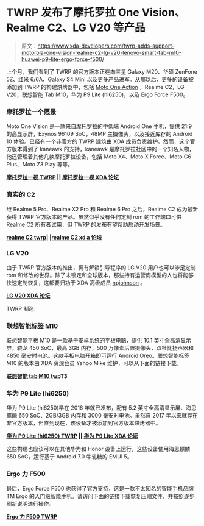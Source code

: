 # TWRP 发布了摩托罗拉 One Vision、Realme C2、LG V20 等产品

> 原文：<https://www.xda-developers.com/twrp-adds-support-motorola-one-vision-realme-c2-lg-v20-lenovo-smart-tab-m10-huawei-p9-lite-ergo-force-f500/>

上个月，我们看到了 TWRP 的官方版本正在向三星 Galaxy M20、华硕 ZenFone 5Z、红米 6/6A、Galaxy S4 Mini 以及更多产品进军。从那以后，更多的设备被添加到 TWRP 的构建烘烤器中，包括 [Moto One Action](https://www.xda-developers.com/motorola-one-vision-hands-on-review/) ，Realme C2，LG V20，联想智能 Tab M10，华为 P9 Lite (hi6250)，以及 Ergo Force F500。

### 摩托罗拉一个愿景

Moto One Vision 是一款来自摩托罗拉的中低端 Android One 手机，提供 21:9 的高显示屏，Exynos 96109 SoC，48MP 主摄像头，以及接近库存的 Android 10 体验。已经有一个非官方的 TWRP 建筑由 XDA 成员负责维护。然而，这个官方版本得到了 kaneawk 的支持，kaneawk 是摩托罗拉社区中的一个知名人物，他还管理着其他几款摩托罗拉设备，包括 Moto X4、Moto X Force、Moto G6 Plus、Moto Z3 Play 等等。

**[摩托罗拉一视 TWRP](https://twrp.me/motorola/motorolaonevision.html) || [摩托罗拉一视 XDA 论坛](https://forum.xda-developers.com/one-vision)**

### 真实的 C2

继 Realme 5 Pro、Realme X2 Pro 和 Realme 6 Pro 之后，Realme C2 成为最新获得 TWRP 官方版本的产品。虽然似乎没有任何定制 rom 的工作端口可供 Realme C2 所有者试用，但 TWRP 的发布有望帮助启动开发场景。

**[realme C2 twrp](https://twrp.me/realme/realmec2.html)| |[realme C2 xd a 论坛](https://forum.xda-developers.com/realme-c2)**

### LG V20

由于 TWRP 官方版本的推出，拥有解锁引导程序的 LG V20 用户也可以涉足定制 rom 和修改的世界。除了未锁定和全球版本，那些持有运营商模型的人也将能够快速定制恢复，这都要归功于 XDA 高级成员 [npjohnson](https://forum.xda-developers.com/member.php?u=5848265) 。

**[LG V20 XDA 论坛](https://forum.xda-developers.com/v20/)**

TWRP 制造:

### 联想智能标签 M10

联想智能平板 M10 是一款基于安卓系统的平板电脑，提供 10.1 英寸全高清显示屏，骁龙 450 SoC，最高 3GB 内存，500 万像素后置摄像头，双杜比扬声器和 4850 毫安时电池。这款平板电脑开箱即可运行 Android Oreo。联想智能标签 M10 的版本由 XDA 资深会员 Yahoo Mike 维护，可以从下面的链接下载。

**[联想智能 tab M10 twp](https://twrp.me/lenovo/lenovo_X605F.html)T3**

### 华为 P9 Lite (hi6250)

华为 P9 Lite (hi6250)早在 2016 年就已发布，配有 5.2 英寸全高清显示屏、海思麒麟 650 SoC、2GB/3GB 内存和 3000 毫安时电池。虽然自 2017 年以来就存在非官方版本，但直到现在，该设备才被添加到官方版本烘烤器中。

**[华为 P9 Lite (hi6250) TWRP](https://twrp.me/huawei/hi6250-5.html) || [华为 P9 Lite XDA 论坛](https://forum.xda-developers.com/huawei-p9lite)**

这些构建也应该可以在其他华为和 Honor 设备上运行，这些设备使用海思麒麟 650 SoC，运行基于 Android 7.0 牛轧糖的 EMUI 5。

### Ergo 力 F500

最后，Ergo Force F500 也获得了官方支持，这是一款不太知名的智能手机品牌 TM Ergo 的入门级智能手机。请访问下面的链接下载恢复压缩文件，并按照逐步刷新说明进行操作。

**[Ergo 力 F500 TWRP](https://twrp.me/ergo/ergoF500.html)**